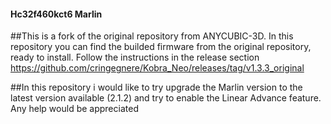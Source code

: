 #### Hc32f460kct6 Marlin

##This is a fork of the original repository from ANYCUBIC-3D.
In this repository you can find the builded firmware from the original repository, ready to install. Follow the instructions in the release section https://github.com/cringegnere/Kobra_Neo/releases/tag/v1.3.3_original

##In this repository i would like to try upgrade the Marlin version to the latest version available (2.1.2) and try to enable the Linear Advance feature. Any help would be appreciated
